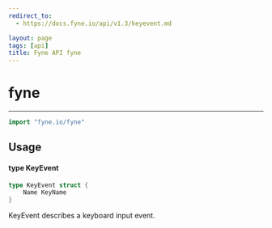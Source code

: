 ```yaml
---
redirect_to:
  - https://docs.fyne.io/api/v1.3/keyevent.md

layout: page
tags: [api]
title: Fyne API fyne
---
```



# fyne
---
```go
import "fyne.io/fyne"
```

## Usage

#### type KeyEvent

```go
type KeyEvent struct {
	Name KeyName
}
```

KeyEvent describes a keyboard input event.
